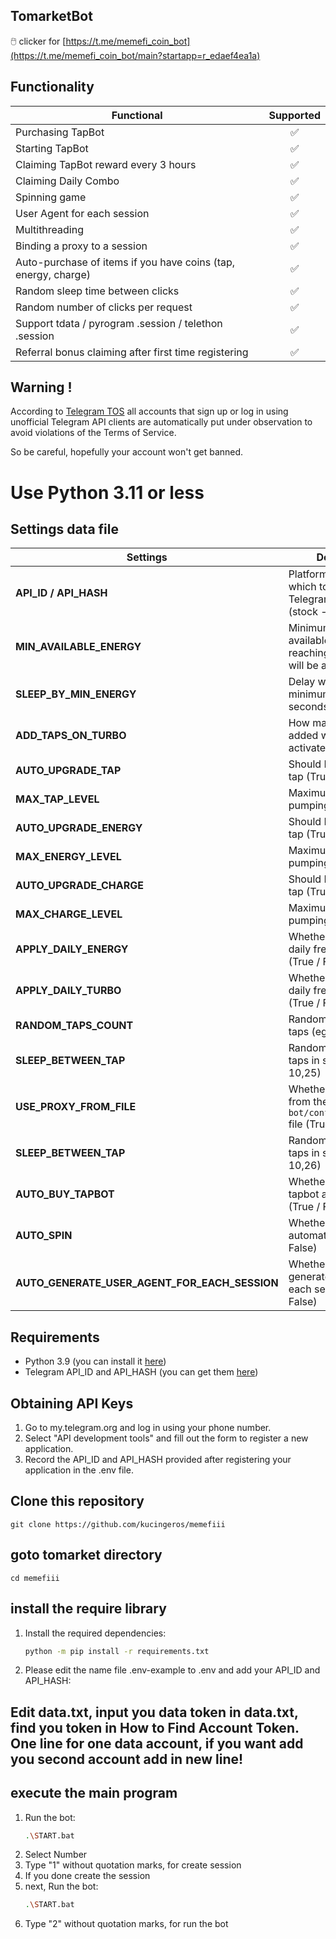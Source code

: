
## TomarketBot
🖱️ clicker for [https://t.me/memefi_coin_bot](https://t.me/memefi_coin_bot/main?startapp=r_edaef4ea1a)


## Functionality
| Functional                                                     | Supported |
| -------------------------------------------------------------- | :-------: |
| Purchasing TapBot                                              |    ✅     |
| Starting TapBot                                                |    ✅     |
| Claiming TapBot reward every 3 hours                           |    ✅     |
| Claiming Daily Combo                                           |    ✅     |
| Spinning game                                                  |    ✅     |
| User Agent for each session                                    |    ✅     |
| Multithreading                                                 |    ✅     |
| Binding a proxy to a session                                   |    ✅     |
| Auto-purchase of items if you have coins (tap, energy, charge) |    ✅     |
| Random sleep time between clicks                               |    ✅     |
| Random number of clicks per request                            |    ✅     |
| Support tdata / pyrogram .session / telethon .session          |    ✅     |
| Referral bonus claiming after first time registering           |    ✅     |

## Warning !
According to [Telegram TOS](https://core.telegram.org/api/obtaining_api_id#using-the-api-id) all accounts that sign up or log in using unofficial Telegram API clients are automatically put under observation to avoid violations of the Terms of Service.

So be careful, hopefully your account won't get banned.

# Use Python 3.11 or less

## Settings data file
| Settings                                      | Description                                                                            |
| --------------------------------------------- | -------------------------------------------------------------------------------------- |
| **API_ID / API_HASH**                         | Platform data from which to launch a Telegram session (stock - Android)                |
| **MIN_AVAILABLE_ENERGY**                      | Minimum amount of available energy, upon reaching which there will be a delay (eg 100) |
| **SLEEP_BY_MIN_ENERGY**                       | Delay when reaching minimum energy in seconds (eg 200)                                 |
| **ADD_TAPS_ON_TURBO**                         | How many taps will be added when turbo is activated (eg 2500)                          |
| **AUTO_UPGRADE_TAP**                          | Should I improve the tap (True / False)                                                |
| **MAX_TAP_LEVEL**                             | Maximum level of tap pumping (eg 5)                                                    |
| **AUTO_UPGRADE_ENERGY**                       | Should I improve the tap (True / False)                                                |
| **MAX_ENERGY_LEVEL**                          | Maximum level of tap pumping (eg 5)                                                    |
| **AUTO_UPGRADE_CHARGE**                       | Should I improve the tap (True / False)                                                |
| **MAX_CHARGE_LEVEL**                          | Maximum level of tap pumping (eg 5)                                                    |
| **APPLY_DAILY_ENERGY**                        | Whether to use the daily free energy boost (True / False)                              |
| **APPLY_DAILY_TURBO**                         | Whether to use the daily free turbo boost (True / False)                               |
| **RANDOM_TAPS_COUNT**                       | Random number of taps (eg 50,200)                                                      |
| **SLEEP_BETWEEN_TAP**                         | Random delay between taps in seconds (eg 10,25)                                        |
| **USE_PROXY_FROM_FILE**                       | Whether to use proxy from the `bot/config/proxies.txt` file (True / False)             |
| **SLEEP_BETWEEN_TAP**                         | Random delay between taps in seconds (eg 10,26)                                        |
| **AUTO_BUY_TAPBOT**                           | Whether to purchase tapbot automatically (True / False)                                |
| **AUTO_SPIN**                                 | Whether to spin automatically (True / False)                                           |
| **AUTO_GENERATE_USER_AGENT_FOR_EACH_SESSION** | Whether you want to generate user agent for each session (True / False)                |

## Requirements
- Python 3.9 (you can install it [here](https://www.python.org/downloads/release/python-390/))
- Telegram API_ID and API_HASH (you can get them [here](https://my.telegram.org/auth))
  
## Obtaining API Keys
1. Go to my.telegram.org and log in using your phone number.
2. Select "API development tools" and fill out the form to register a new application.
3. Record the API_ID and API_HASH provided after registering your application in the .env file.

## Clone this repository

	git clone https://github.com/kucingeros/memefiii

## goto tomarket directory

	cd memefiii
 
## install the require library
1. Install the required dependencies:
  
   ```bash
   python -m pip install -r requirements.txt
   ```
2. Please edit the name file .env-example to .env and add your API_ID and API_HASH:

## Edit data.txt, input you data token in data.txt, find you token in How to Find Account Token. One line for one data account, if you want add you second account add in new line!

## execute the main program
1. Run the bot:
   ```bash
   .\START.bat
   ```
2. Select Number
3. Type "1" without quotation marks, for create session
4. If you done create the session
5. next, Run the bot:
   ```bash
   .\START.bat
   ```
6. Type "2" without quotation marks, for run the bot
